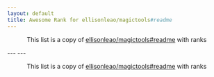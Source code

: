 ```yaml
---
layout: default
title: Awesome Rank for ellisonleao/magictools#readme
---
```


<p align="center">
	This list is a copy of <a href="https://github.com/ellisonleao/magictools#readme">ellisonleao/magictools#readme</a> with ranks
</p>
---
---
<p align="center">
	This list is a copy of <a href="https://github.com/ellisonleao/magictools#readme">ellisonleao/magictools#readme</a> with ranks
</p>
